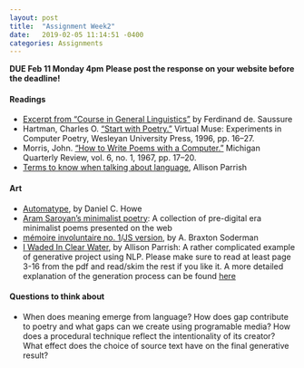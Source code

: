 ```yaml
---
layout: post
title:  "Assignment Week2"
date:   2019-02-05 11:14:51 -0400
categories: Assignments
---
```

**DUE Feb 11 Monday 4pm**
**Please post the response on your website before the deadline!**

#### Readings
* [Excerpt from “Course in General Linguistics”](https://drive.google.com/file/d/1lr1F8Zb0TVDV3WoSrUBTTOiHawO5S5an/view?usp=sharing) by Ferdinand de. Saussure
* Hartman, Charles O. [“Start with Poetry.”](https://drive.google.com/file/d/1_1II0kp4NE6xkGLRZPy2UDJqNcRuI7We/view?usp=sharing) Virtual Muse: Experiments in Computer Poetry, Wesleyan University Press, 1996, pp. 16–27.
* Morris, John. [“How to Write Poems with a Computer.”](http://dwwp.decontextualize.com/pdfs/morris.pdf) Michigan Quarterly Review, vol. 6, no. 1, 1967, pp. 17–20.
* [Terms to know when talking about language](http://word-game-workshop.decontextualize.com/language-vocab/), Allison Parrish

#### Art
* [Automatype](http://rednoise.org/rita/gallery/automatype/), by Daniel C. Howe
* [Aram Saroyan’s minimalist poetry](http://www.ubu.com/historical/saroyan/saroyan01.html): A collection of pre-digital era minimalist poems presented on the web
* [mémoire involuntaire no. 1](http://collection.eliterature.org/2/works/soderman_memory.html)/[JS version](http://rednoise.org/rita/gallery/MemoireInvolontaireNo1/), by A. Braxton Soderman
* [I Waded In Clear Water](http://aparrish.github.io/nanogenmo2014/final.pdf), by Allison Parrish: A rather complicated example of generative project using NLP. Please make sure to read at least page 3-16 from the pdf and read/skim the rest if you like it. A more detailed explanation of the generation process can be found [here](https://github.com/aparrish/nanogenmo2014)

#### Questions to think about
* When does meaning emerge from language? How does gap contribute to poetry and what gaps can we create using programable media? How does a procedural technique reflect the intentionality of its creator? What effect does the choice of source text have on the final generative result?

<!-- * What do you considered as good computational poems? -->
